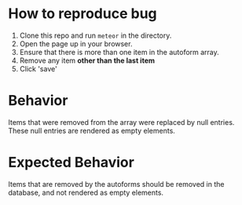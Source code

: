 
How to reproduce bug
====================

1. Clone this repo and run ```meteor``` in the directory.
2. Open the page up in your browser.
3. Ensure that there is more than one item in the autoform array.
4. Remove any item **other than the last item**
5. Click 'save'

Behavior
=========

Items that were removed from the array were replaced by null entries.
These null entries are rendered as empty elements.

Expected Behavior
=================

Items that are removed by the autoforms should be removed in the database, and not rendered as empty elements.
